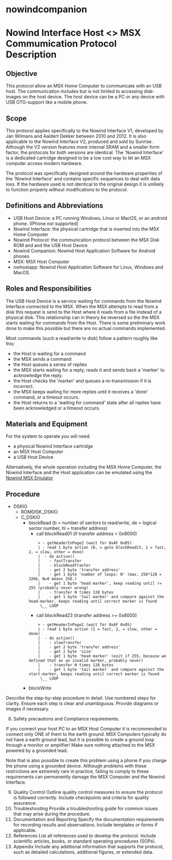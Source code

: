 # nowindcompanion

# Nowind Interface Host <> MSX Commumication Protocol Description

## Objective

This protocol allow an MSX Home Computer to communicate with an USB host.
The communication includes but is not limited to accessing disk-images on the host device.
The host device can be a PC or any device with USB OTG-support like a mobile phone.

## Scope

This protocol applies specifically to the Nowind Interface V1, developed by Jan Wilmans and Aaldert Dekker between 2010 and 2012. It is also applicable to the Nowind Interface V2, produced and sold by Sunrise. Although the V2 version features more internal SRAM and a smaller form factor, the protocols for both versions are identical.
The 'Nowind Interface' is a dedicated cartridge designed to be a low cost way to let an MSX computer access modern hardware.

The protocol was specifically designed around the hardware properties of the 'Nowind Interface' and contains specific sequences to deal with data loss.
If the hardware used is not identical to the original design it is unlikely to function properly without modifications to the protocol.

## Definitions and Abbreviations

- USB Host Device: a PC running Windows, Linux or MacOS, or an android phone. (IPhone not supported)
- Nowind Interface: the physical cartridge that is inserted into the MSX Home Computer
- Nowind Protocol: the communication protocol between the MSX Disk ROM and and the USB Host Device
- Nowind Companion: Nowind Host Application Software for Android phones
- MSX: MSX Host Computer
- nwhostapp: Nowind Host Application Software for Linux, Windows and MacOS.

## Roles and Responsibilities

The USB Host Device is a service waiting for commands from the Nowind Interface connected to the MSX. When the MSX attempts to read from a disk this request is send to the Host where it reads from a file instead of a physical disk.
This relationship can in theory be reversed so the the MSX starts waiting for commands from the Host. There is some preliminary work done to make this possible but there are no actual commands implemented.

Most commands (such a read/write to disk) follow a pattern roughly like this:

- the Host is waiting for a command
- the MSX sends a command
- the Host queues a series of replies
- the MSX starts waiting for a reply, reads it and sends back a 'marker' to acknowledge the reply.
- the Host checks the 'marker' and queues a re-transmission if it is incorrect.
- the MSX keeps waiting for more replies until it receives a 'done' command, or a timeout occurs.
- the Host returns to a 'waiting for command' state after all replies have been acknowledged or a timeout occurs.

## Materials and Equipment

For the system to operate you will need:

- a physical Nowind Interface cartridge
- an MSX Host Computer
- a USB Host Device

Alternatively, the whole operation including the MSX Home Computer, the Nowind Interface and the Host application can be emulated using the [Nowind MSX Emulator](https://github.com/janwilmans/nowindlibraries/tree/master/emuv1)

## Procedure

- DSKIO 
  - ROMDISK_DSKIO
  - C_DSKIO
    - blockRead (b = number of sectors to read/write, de = logical sector number, hl = transfer address)
        - call blockRead01 (if transfer address < 0x8000)
        ```
            > - getHeaderInPage2 (wait for 0xAF 0x05)
            | - read 1 byte action (0, = goto blockRead23, 1 = fast, 2, = slow, other = done)
            |  - do action()
            |    - fastTransfer 
            |    - blockReadTranfer
            |    - get 2 byte 'transfer address'
            |    - get 1 byte 'number of loops: N' (max. 256*128 = 32Kb, N=0 means 256.)
            |    - get 1 byte 'head marker', keep reading until != 255 (probably never wrong)
            |    - transfer N times 128 bytes 
            |    - get 1 byte 'tail marker' and compare against the head-marker, keeps reading until correct marker is found
             \__ LOOP
        ```
        - call blockRead23 (transfer address >= 0x8000)
        ```
            > - getHeaderInPage2 (wait for 0xAF 0x05)
            | - read 1 byte action (1 = fast, 2, = slow, other = done)
            |  - do action()
            |    - slowTransfer 
            |    - get 2 byte 'transfer address'
            |    - get 2 byte 'size'
            |    - get 1 byte 'head marker' (exit if 255, because we defined that as an invalid marker, probably never)
            |    - transfer N times 128 bytes 
            |    - get 1 byte 'tail marker' and compare against the start-marker, keeps reading until correct marker is found
             \__ LOOP
        ```
    - blockWrite


Describe the step-by-step procedure in detail.
Use numbered steps for clarity.
Ensure each step is clear and unambiguous.
Provide diagrams or images if necessary.

8. Safety precautions and Compliance requirements.

If you connect your host PC to an MSX Host Computer it is recommended to connect only ONE of them to the earth ground.
MSX Computers typically do not have a earth ground lead, but it is possible to create a ground loop through a monitor or amplifier!
Make sure nothing attached to the MSX powered by a grounded lead.

Note that is also possible to create this problem using a phone if you charge the phone using a grounded device.
Although problems with these restrictions are extremely rare in practice, failing to comply to these requirements can permanently damage the MSX Computer and the Nowind Interface.

9. Quality Control
Outline quality control measures to ensure the protocol is followed correctly.
Include checkpoints and criteria for quality assurance.
10. Troubleshooting
Provide a troubleshooting guide for common issues that may arise during the procedure.
11. Documentation and Reporting
Specify the documentation requirements for recording results and observations.
Include templates or forms if applicable.
12. References
List all references used to develop the protocol.
Include scientific articles, books, or standard operating procedures (SOPs).
13. Appendix
Include any additional information that supports the protocol, such as detailed calculations, additional figures, or extended data.